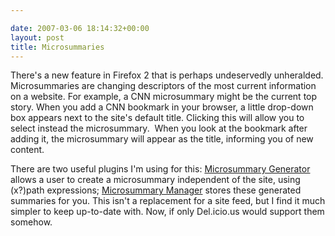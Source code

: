 ```yaml
---

date: 2007-03-06 18:14:32+00:00
layout: post
title: Microsummaries
---
```


There's a new feature in Firefox 2 that is perhaps undeservedly unheralded. Microsummaries are changing descriptors of the most current information on a website. For example, a CNN microsummary might be the current top story. When you add a CNN bookmark in your browser, a little drop-down box appears next to the site's default title. Clicking this will allow you to select instead the microsummary.  When you look at the bookmark after adding it, the microsummary will appear as the title, informing you of new content.

There are two useful plugins I'm using for this: [Microsummary Generator](https://addons.mozilla.org/firefox/3741/) allows a user to create a microsummary independent of the site, using (x?)path expressions; [Microsummary Manager](https://addons.mozilla.org/firefox/4248/) stores these generated summaries for you. This isn't a replacement for a site feed, but I find it much simpler to keep up-to-date with. Now, if only Del.icio.us would support them somehow.

